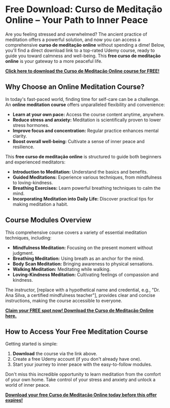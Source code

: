 # Free Download: Curso de Meditação Online – Your Path to Inner Peace

Are you feeling stressed and overwhelmed?  The ancient practice of meditation offers a powerful solution, and now you can access a comprehensive **curso de meditação online** without spending a dime!  Below, you'll find a direct download link to a top-rated Udemy course, ready to guide you toward calmness and well-being.  This **free curso de meditação online** is your gateway to a more peaceful life.

[**Click here to download the Curso de Meditação Online course for FREE!**](https://udemywork.com/curso-de-meditacao-online)

## Why Choose an Online Meditation Course?

In today's fast-paced world, finding time for self-care can be a challenge.  An **online meditation course** offers unparalleled flexibility and convenience:

*   **Learn at your own pace:**  Access the course content anytime, anywhere.
*   **Reduce stress and anxiety:**  Meditation is scientifically proven to lower stress hormones.
*   **Improve focus and concentration:**  Regular practice enhances mental clarity.
*   **Boost overall well-being:** Cultivate a sense of inner peace and resilience.

This **free curso de meditação online** is structured to guide both beginners and experienced meditators:

*   **Introduction to Meditation:** Understand the basics and benefits.
*   **Guided Meditations:**  Experience various techniques, from mindfulness to loving-kindness.
*   **Breathing Exercises:**  Learn powerful breathing techniques to calm the mind.
*   **Incorporating Meditation into Daily Life:** Discover practical tips for making meditation a habit.

## Course Modules Overview

This comprehensive course covers a variety of essential meditation techniques, including:

*   **Mindfulness Meditation:**  Focusing on the present moment without judgment.
*   **Breathing Meditation:**  Using breath as an anchor for the mind.
*   **Body Scan Meditation:**  Bringing awareness to physical sensations.
*   **Walking Meditation:**  Meditating while walking.
*   **Loving-Kindness Meditation:**  Cultivating feelings of compassion and kindness.

The instructor, [replace with a hypothetical name and credential, e.g., "Dr. Ana Silva, a certified mindfulness teacher"], provides clear and concise instructions, making the course accessible to everyone.

[**Claim your FREE spot now! Download the Curso de Meditação Online here.**](https://udemywork.com/curso-de-meditacao-online)

## How to Access Your Free Meditation Course

Getting started is simple:

1.  **Download** the course via the link above.
2.  Create a free Udemy account (if you don't already have one).
3.  Start your journey to inner peace with the easy-to-follow modules.

Don't miss this incredible opportunity to learn meditation from the comfort of your own home.  Take control of your stress and anxiety and unlock a world of inner peace.

[**Download your free Curso de Meditação Online today before this offer expires!**](https://udemywork.com/curso-de-meditacao-online)
